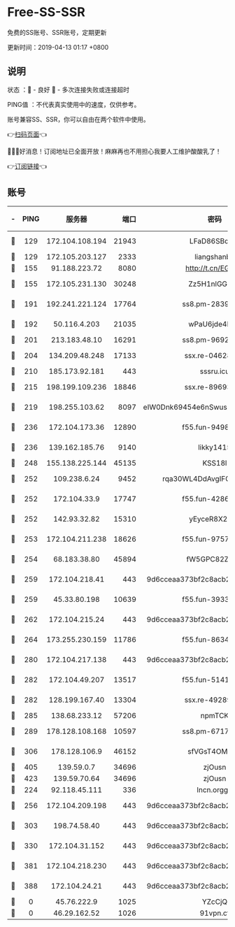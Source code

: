 # Free-SS-SSR

免费的SS账号、SSR账号，定期更新

更新时间：2019-04-13 01:17 +0800

## 说明

状态     ：🙂 - 良好 🙁 - 多次连接失败或连接超时

PING值   ：不代表真实使用中的速度，仅供参考。

账号兼容SS、SSR，你可以自由在两个软件中使用。

👉[扫码页面](https://liesauer.github.io/Free-SS-SSR/)👈

🎉🎉🎉好消息！订阅地址已全面开放！麻麻再也不用担心我要人工维护酸酸乳了！

👉[订阅链接](https://www.liesauer.net/yogurt/subscribe?ACCESS_TOKEN=DAYxR3mMaZAsaqUb)👈

## 账号

|-|PING|服务器|端口|密码|加密方式|区域|
|:----:|:----:|:-----:|-----:|:----:|:----:|:----:|
|🙂|129|172.104.108.194|21943|LFaD86SBq2lY|aes-256-cfb|JP|
|🙂|129|172.105.203.127|2333|liangshanbo|chacha20|JP|
|🙂|155|91.188.223.72|8080|http://t.cn/EGJIyrl|rc4-md5|RU|
|🙂|155|172.105.231.130|30248|Zz5H1nlGGKHx|aes-256-cfb|JP|
|🙂|191|192.241.221.124|17764|ss8.pm-28390943|aes-256-cfb|US|
|🙂|192|50.116.4.203|21035|wPaU6jde4NZT|aes-256-cfb|US|
|🙂|201|213.183.48.10|16291|ss8.pm-96924335|rc4-md5|RU|
|🙂|204|134.209.48.248|17133|ssx.re-04628910|aes-256-cfb|US|
|🙂|210|185.173.92.181|443|sssru.icu|rc4-md5|RU|
|🙂|215|198.199.109.236|18846|ssx.re-89693716|aes-256-cfb|US|
|🙂|219|198.255.103.62|8097|eIW0Dnk69454e6nSwuspv9DmS201tQ0D|aes-256-cfb|US|
|🙂|236|172.104.173.36|12890|f55.fun-94987367|aes-256-cfb|SG|
|🙂|236|139.162.185.76|9140|likky1415|aes-256-cfb|DE|
|🙂|248|155.138.225.144|45135|KSS18l|rc4-md5|US|
|🙂|252|109.238.6.24|9452|rqa30WL4DdAvgIFG6Fs3znzTa|aes-256-cfb|FR|
|🙂|252|172.104.33.9|17747|f55.fun-42868273|aes-256-cfb|SG|
|🙂|252|142.93.32.82|15310|yEyceR8X2EVd|aes-256-cfb|GB|
|🙂|253|172.104.211.238|18626|f55.fun-97572948|aes-256-cfb|US|
|🙂|254|68.183.38.80|45894|fW5GPC82Z97G|aes-256-cfb|GB|
|🙂|259|172.104.218.41|443|9d6cceaa373bf2c8acb22e60b6a58be6|aes-256-cfb|US|
|🙂|259|45.33.80.198|10639|f55.fun-39338506|aes-256-cfb|US|
|🙂|262|172.104.215.24|443|9d6cceaa373bf2c8acb22e60b6a58be6|aes-256-cfb|US|
|🙂|264|173.255.230.159|11786|f55.fun-86343613|aes-256-cfb|US|
|🙂|280|172.104.217.138|443|9d6cceaa373bf2c8acb22e60b6a58be6|aes-256-cfb|US|
|🙂|282|172.104.49.207|13517|f55.fun-51412965|aes-256-cfb|SG|
|🙂|282|128.199.167.40|13304|ssx.re-49289283|aes-256-cfb|SG|
|🙂|285|138.68.233.12|57206|npmTCK|rc4-md5|US|
|🙂|289|178.128.108.168|10597|ss8.pm-67175616|aes-256-cfb|SG|
|🙂|306|178.128.106.9|46152|sfVGsT4OMxHC|aes-256-cfb|SG|
|🙂|405|139.59.0.7|34696|zjOusn|chacha20|IN|
|🙂|423|139.59.70.64|34696|zjOusn|chacha20|IN|
|🙂|224|92.118.45.111|336|lncn.orgg8|rc4|JP|
|🙂|256|172.104.209.198|443|9d6cceaa373bf2c8acb22e60b6a58be6|aes-256-cfb|US|
|🙂|303|198.74.58.40|443|9d6cceaa373bf2c8acb22e60b6a58be6|aes-256-cfb|US|
|🙂|330|172.104.31.152|443|9d6cceaa373bf2c8acb22e60b6a58be6|aes-256-cfb|US|
|🙂|381|172.104.218.230|443|9d6cceaa373bf2c8acb22e60b6a58be6|aes-256-cfb|US|
|🙂|388|172.104.24.21|443|9d6cceaa373bf2c8acb22e60b6a58be6|aes-256-cfb|US|
|🙁|0|45.76.222.9|1025|YZcCjQ|rc4-md5|JP|
|🙁|0|46.29.162.52|1026|91vpn.cf|rc4-md5|RU|
